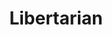 ---
title: Libertarian
crosslinks:
- autotldr
- youtubefactsbot
- Shitstatistssay
- Anarcho_Capitalism
- youtubot
- EnoughLibertarianSpam
- LateStageCapitalism
- GoldandBlack
- The_Donald
- politics
- offthechopper
- socialism
- Physical_Removal
- Conservative
- libertarianmeme
- neoliberal
- Anarchism
- LibertarianPartyUSA
- AskHistorians
- xkcd
---